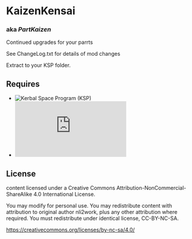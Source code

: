 # KaizenKensai
### aka ***PartKaizen***
Continued upgrades for your parrts

See ChangeLog.txt for details of mod changes

Extract to your KSP folder.

## Requires 
 * ![Kerbal Space Program (KSP)](https://www.kerbalspaceprogram.com/) 
 * ![ModuleManager](http://forum.kerbalspaceprogram.com/index.php?/topic/50533-105-module-manager-2618-january-17th-with-even-more-sha-and-less-bug/) 

## License 
content licensed under a Creative Commons Attribution-NonCommercial-ShareAlike 4.0 International License.

You may modify for personal use. You may redistribute content with attribution to original author nli2work, plus any other attribution where required. You must redistribute under identical license, CC-BY-NC-SA. 

https://creativecommons.org/licenses/by-nc-sa/4.0/
